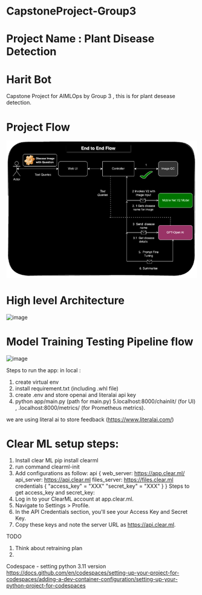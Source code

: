 
# CapstoneProject-Group3
# Project Name :  Plant Disease Detection
# Harit Bot

Capstone Project for AIMLOps by Group 3 , this is for plant desease detection.
 

# Project Flow
<img width="594" alt="image" src="https://github.com/aksh008/CapstoneProject-Group3/blob/main/pd-7.png">

# High level Architecture

![image](https://github.com/user-attachments/assets/5cff3bb9-7e88-434c-8d6d-2c932fc145d6)

# Model Training Testing Pipeline flow

![image](https://github.com/user-attachments/assets/8ff644f0-50c3-46d4-bde0-c91f45560e1d)


Steps to run the app:
in local :
1. create virtual env 
2. install requirement.txt (including .whl file)
3. create .env and store openai and literalai api key
4. python app/main.py (path for main.py)
5.localhost:8000/chainlit/ (for UI) , .localhost:8000/metrics/ (for Prometheus metrics).

we are using literal ai to store feedback (https://www.literalai.com/)

# Clear ML setup steps: 
1. Install clear ML
    pip install clearml
2. run command
    clearml-init
3. Add configurations as follow: 
    api {
        web_server: https://app.clear.ml/
        api_server: https://api.clear.ml
        files_server: https://files.clear.ml
        credentials {
            "access_key" = "XXX" 
            "secret_key" = "XXX"
        }
    }
Steps to get access_key and secret_key:
1. Log in to your ClearML account at app.clear.ml.
2. Navigate to Settings > Profile.
3. In the API Credentials section, you'll see your Access Key and Secret Key.
4. Copy these keys and note the server URL as https://api.clear.ml.

TODO
1. Think about retraining plan
2. 

Codespace - setting python 3.11 version 
https://docs.github.com/en/codespaces/setting-up-your-project-for-codespaces/adding-a-dev-container-configuration/setting-up-your-python-project-for-codespaces
